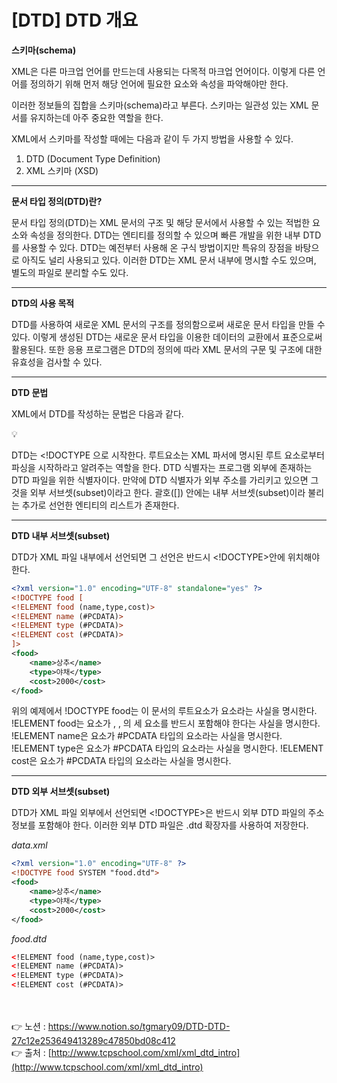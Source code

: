 # [**DTD] DTD 개요**

**스키마(schema)**

XML은 다른 마크업 언어를 만드는데 사용되는 다목적 마크업 언어이다. 
이렇게 다른 언어를 정의하기 위해 먼저 해당 언어에 필요한 요소와 속성을 파악해야만 한다. 

이러한 정보들의 집합을 스키마(schema)라고 부른다. 
스키마는 일관성 있는 XML 문서를 유지하는데 아주 중요한 역할을 한다.

XML에서 스키마를 작성할 때에는 다음과 같이 두 가지 방법을 사용할 수 있다.

1. DTD (Document Type Definition)
2. XML 스키마 (XSD)

---

**문서 타입 정의(DTD)란?**

문서 타입 정의(DTD)는 XML 문서의 구조 및 해당 문서에서 사용할 수 있는 적법한 요소와 속성을 
정의한다. DTD는 엔티티를 정의할 수 있으며 빠른 개발을 위한 내부 DTD를 사용할 수 있다. 
DTD는 예전부터 사용해 온 구식 방법이지만 특유의 장점을 바탕으로 아직도 널리 사용되고 있다. 
이러한 DTD는 XML 문서 내부에 명시할 수도 있으며, 별도의 파일로 분리할 수도 있다.

---

**DTD의 사용 목적**

DTD를 사용하여 새로운 XML 문서의 구조를 정의함으로써 새로운 문서 타입을 만들 수 있다. 
이렇게 생성된 DTD는 새로운 문서 타입을 이용한 데이터의 교환에서 표준으로써 활용된다. 
또한 응용 프로그램은 DTD의 정의에 따라 XML 문서의 구문 및 구조에 대한 유효성을 검사할 수 
있다.

---

**DTD 문법**

XML에서 DTD를 작성하는 문법은 다음과 같다.

<aside>
💡 <!DOCTYPE 루트요소 DTD식별자 [ 선언1  선언2 ….]>

</aside>

DTD는 <!DOCTYPE 으로 시작한다. 
루트요소는 XML 파서에 명시된 루트 요소로부터 파싱을 시작하라고 알려주는 역할을 한다. 
DTD 식별자는 프로그램 외부에 존재하는 DTD 파일을 위한 식별자이다. 
만약에 DTD 식별자가 외부 주소를 가리키고 있으면 그것을 외부 서브셋(subset)이라고 한다. 
괄호([]) 안에는 내부 서브셋(subset)이라 불리는 추가로 선언한 엔티티의 리스트가 존재한다.

---

**DTD 내부 서브셋(subset)**

DTD가 XML 파일 내부에서 선언되면 그 선언은 반드시 <!DOCTYPE>안에 위치해야 한다.

```xml
<?xml version="1.0" encoding="UTF-8" standalone="yes" ?>
<!DOCTYPE food [
<!ELEMENT food (name,type,cost)>
<!ELEMENT name (#PCDATA)>
<!ELEMENT type (#PCDATA)>
<!ELEMENT cost (#PCDATA)>
]>
<food>
    <name>상추</name>
    <type>야채</type>
    <cost>2000</cost>
</food>
```

위의 예제에서 !DOCTYPE food는 이 문서의 루트요소가 <food> 요소라는 사실을 명시한다. 
!ELEMENT food는 <food> 요소가 <name>, <type>, <cost>의 세 요소를 반드시 포함해야 한다는 
사실을 명시한다. 
!ELEMENT name은 <name>요소가 #PCDATA 타입의 요소라는 사실을 명시한다. 
!ELEMENT type은 <type>요소가 #PCDATA 타입의 요소라는 사실을 명시한다.
!ELEMENT cost은 <cost>요소가 #PCDATA 타입의 요소라는 사실을 명시한다.

---

**DTD 외부 서브셋(subset)**

DTD가 XML 파일 외부에서 선언되면 <!DOCTYPE>은 반드시 외부 DTD 파일의 주소 정보를 포함해야 한다. 이러한 외부 DTD 파일은 .dtd 확장자를 사용하여 저장한다.

*data.xml*

```xml
<?xml version="1.0" encoding="UTF-8" ?>
<!DOCTYPE food SYSTEM "food.dtd">
<food>
    <name>상추</name>
    <type>야채</type>
    <cost>2000</cost>
</food>
```

*food.dtd*

```xml
<!ELEMENT food (name,type,cost)>
<!ELEMENT name (#PCDATA)>
<!ELEMENT type (#PCDATA)>
<!ELEMENT cost (#PCDATA)>
```

<br><br>
👉 노션 : https://www.notion.so/tgmary09/DTD-DTD-27c12e253649413289c47850bd08c412
<br>
👉 출처 : [http://www.tcpschool.com/xml/xml_dtd_intro](http://www.tcpschool.com/xml/xml_dtd_intro)
